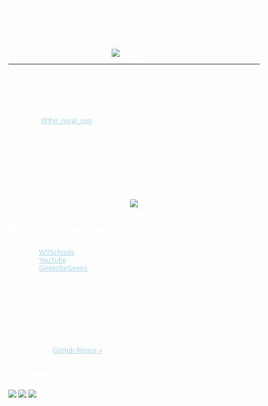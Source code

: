 <!DOCTYPE html>
<html lang="en">
<head>
  <meta charset="UTF-8">
  <title>Shravan S Profile</title>
  <style>
    body {
      background-image: url('https://images.unsplash.com/photo-1446776811953-b23d57bd21aa');
      background-size: cover;
      background-position: center;
      color: white;
      font-family: Arial, sans-serif;
      padding: 20px;
    }
    a {
      color: lightblue;
    }
  </style>
</head>
<body>
  <h1 align="center">Hi 👋, I'm Shravan S</h1>
  <h3 align="center">A passionate programmer exploring AI, ML, and DevOps</h3>

  <p align="center">
    <img src="https://readme-typing-svg.demolab.com?font=Fira+Code&weight=500&size=22&pause=1000&center=true&vCenter=true&width=435&lines=Passionate+about+AI+%26+Cloud;DevOps+Enthusiast;Lifelong+learner+%26+problem+solver" alt="Typing SVG" />
  </p>

  <hr>

  <h2>🚀 About Me</h2>
  <ul>
    <li>🔭 I’m currently learning <strong>Python (noob to pro)</strong> and <strong>DevOps tools</strong></li>
    <li>👯 I’m looking to collaborate with <strong>developers to grow and improve</strong></li>
    <li>📫 IG: <a href="https://instagram.com/the_royal_ceo">@the_royal_ceo</a></li>
    <li>🌍 Based in: <strong>Bengaluru, India</strong></li>
    <li>💬 Pronouns: <strong>He/Him</strong></li>
    <li>🧠 Fun fact: <em>"Is it necessary to have one?"</em> 😄</li>
    <li>💡 Motto: <em>"Stay motivated. Nothing is unsolvable."</em></li>
  </ul>

  <h2>🧰 Tech Stack</h2>
  <p align="center">
    <img src="https://skillicons.dev/icons?i=python,postgres,git,github,gitlab,docker,linux,jenkins,kubernetes,aws,azure,go" />
  </p>

  <h2>📚 Tips for Learning</h2>
  <ul>
    <li>📘 Try <a href="https://www.w3schools.com">W3Schools</a></li>
    <li>🎥 Try <a href="https://youtube.com">YouTube</a></li>
    <li>📄 Try <a href="https://www.geeksforgeeks.org/">GeeksforGeeks</a></li>
  </ul>

  <h2>📌 Pinned Projects</h2>
  <ul>
    <li>🔹 MiniProject – Sign Language Translator (Python)</li>
    <li>🔹 DevOps-Projects – Exploring Jenkins, CI/CD (JavaScript)</li>
    <li>🔹 Cloud Deployment Demo – Hosted using Jupyter (Jupyter Notebook)</li>
    <li>🔹 Testing Jenkins – Demo setup for Jenkins testing (Python)</li>
  </ul>
  <p>Explore all at: <a href="https://github.com/TeamWork28?tab=repositories">GitHub Repos »</a></p>

  <h2>🌐 Connect with Me</h2>
  <p>
    <a href="mailto:shravansen.sk@gmail.com"><img src="https://img.shields.io/badge/Email-shravansen.sk@gmail.com-blue?style=flat&logo=gmail"></a>
    <a href="https://linkedin.com/in/shravan-s-07a4a7154"><img src="https://img.shields.io/badge/LinkedIn-Shravan-blue?style=flat&logo=linkedin"></a>
    <a href="https://twitter.com/shravanrockz70"><img src="https://img.shields.io/badge/Twitter-@shravanrockz70-blue?style=flat&logo=twitter"></a>
  </p>
</body>
</html>
